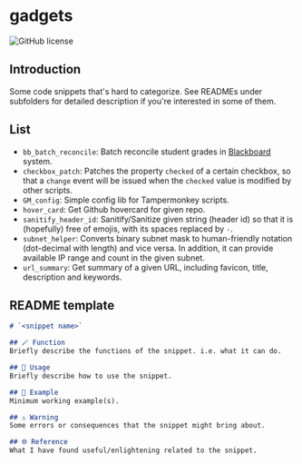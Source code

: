 # gadgets
![GitHub license](https://img.shields.io/github/license/PRO-2684/gadgets?style=flat-square)

## Introduction
Some code snippets that's hard to categorize. See READMEs under subfolders for detailed description if you're interested in some of them.

## List
- `bb_batch_reconcile`: Batch reconcile student grades in [Blackboard](https://www.blackboard.com/) system.
- `checkbox_patch`: Patches the property `checked` of a certain checkbox, so that a `change` event will be issued when the `checked` value is modified by other scripts.
- `GM_config`: Simple config lib for Tampermonkey scripts.
- `hover_card`: Get Github hovercard for given repo.
- `sanitify_header_id`: Sanitify/Sanitize given string (header id) so that it is (hopefully) free of emojis, with its spaces replaced by `-`.
- `subnet_helper`: Converts binary subnet mask to human-friendly notation (dot-decimal with length) and vice versa. In addition, it can provide available IP range and count in the given subnet.
- `url_summary`: Get summary of a given URL, including favicon, title, description and keywords.

## README template
```markdown
# `<snippet name>`

## 🪄 Function
Briefly describe the functions of the snippet. i.e. what it can do.

## 📖 Usage
Briefly describe how to use the snippet.

## 🍻 Example
Minimum working example(s).

## ⚠️ Warning
Some errors or consequences that the snippet might bring about.

## 🌐 Reference
What I have found useful/enlightening related to the snippet.

```